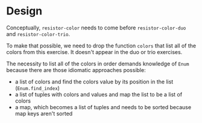 # Design

Conceptually, `resistor-color` needs to come before `resistor-color-duo` and `resistor-color-trio`.

To make that possible, we need to drop the function `colors` that list all of the colors from this exercise.
It doesn't appear in the duo or trio exercises.

The necessity to list all of the colors in order demands knowledge of `Enum` because there are those idiomatic approaches possible:
- a list of colors and find the colors value by its position in the list (`Enum.find_index`)
- a list of tuples with colors and values and map the list to be a list of colors
- a map, which becomes a list of tuples and needs to be sorted because map keys aren't sorted
